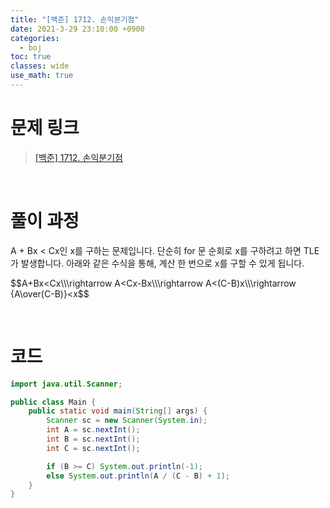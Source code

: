 ```yaml
---
title: "[백준] 1712. 손익분기점"
date: 2021-3-29 23:10:00 +0900
categories:
  - boj
toc: true
classes: wide
use_math: true
---
```


# 문제 링크

> [[백준] 1712. 손익분기점](https://www.acmicpc.net/problem/1712)

<br>

# 풀이 과정

A + Bx < Cx인 x를 구하는 문제입니다. 단순히 for 문 순회로 x를 구하려고 하면 TLE가 발생합니다. 아래와 같은 수식을 통해, 계산 한 번으로 x를 구할 수 있게 됩니다.

\$\$A+Bx<Cx\\\\\\rightarrow A<Cx-Bx\\\\\rightarrow A<(C-B)x\\\\\rightarrow {A\over(C-B)}<x$$

<br>

# 코드

```java
import java.util.Scanner;

public class Main {
    public static void main(String[] args) {
        Scanner sc = new Scanner(System.in);
        int A = sc.nextInt();
        int B = sc.nextInt();
        int C = sc.nextInt();

        if (B >= C) System.out.println(-1);
        else System.out.println(A / (C - B) + 1);
    }
}
```